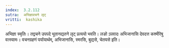```yaml
---
index:  3.2.112
sutra:  अभिज्ञावचने लृट्
vritti:  kashika 
---
```


अभिज्ञा स्मृतिः। तद्वचने उपपदे भूतानद्यतने लृट् प्रत्ययो भवति। लङो ऽपवादः अभिजानासि देवदत्त कश्मीरेषु वत्स्यामः। वचनग्रहणं पर्यायार्थम्, अभिजानासि, स्मरसि, बुद्यसे, चेतयसे इति।

